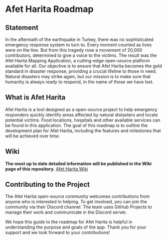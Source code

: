 # Afet Harita Roadmap

## Statement

In the aftermath of the earthquake in Turkey, there was no sophisticated emergency response system to turn to. Every moment counted as lives were on the line. But from this tragedy rose a movement of 20,000 contributors, determined to give a voice to the victims. The result was the Afet Harita Mapping Application, a cutting-edge open-source platform available for all. Our objective is to ensure that Afet Harita becomes the gold standard in disaster response, providing a crucial lifeline to those in need. Natural disasters may strike again, but our mission is to make sure that humanity is always ready to respond, in the name of those we have lost.

## What is Afet Harita
Afet Harita is a tool designed as a open-source project to help emergency responders quickly identify areas affected by natural distasters and locate potential victims. Food locations, hospitals and other available services can be found in this application. The goal of this roadmap is to outline the development plan for Afet Harita, including the features and milestones that will be achieved over time.

## Wiki
**The most up to date detailed information will be published in the Wiki page of this repository.**
[Afet Harita Wiki](../../wiki)

## Contributing to the Project

The Afet Harita open-source community welcomes contributions from anyone who is interested in helping. To get involved, you can join the community via their Discord channel. The team uses GitHub Projects to manage their work and communicate in the Discord server.

We hope this guide to the roadmap for Afet Harita is helpful in understanding the purpose and goals of the app. Thank you for your support and we look forward to your contributions!
